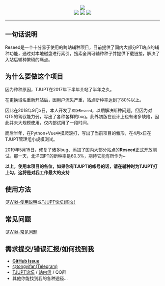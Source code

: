 <p align="center">
<img src="https://i.loli.net/2019/06/16/5d0527ce25e3433629.png"><br/>
<img src="https://img.shields.io/badge/Used-Python%20Vue-blue.svg">
<a href="https://github.com/tongyifan/Reseed-backend/blob/master/LICENSE" title="GitHub license"><img src="https://img.shields.io/github/license/tongyifan/Reseed-backend.svg?label=License"></a>
<a href="https://t.me/reseed_tongyifan_me"><img src="https://img.shields.io/badge/telegram-Channel-blue.svg?logo=telegram"></a>
</p>

---

## 一句话说明
Reseed是一个十分易于使用的跨站辅种项目，目前提供了国内大部分PT站点的辅种功能，通过对本地磁盘进行索引，搜索全网可辅种种子并提供下载链接，解决了入站后辅种繁琐的痛点。

## 为什么要做这个项目
因为种种原因，TJUPT在2017年下半年关站了半年之久。

在更换域名重新开站后，因用户流失严重，站点断种率达到了80%以上。

因此在2018年9月x日，本人开发了`初版Reseed`，以期解决断种问题。但因为对QT5的驾驭能力弱，写出了各种各样的bug。此外初版在设计上也有诸多缺陷，因此并未大规模使用，仅内部试用了一段时间。

而后半年，在Python+Vue中摸爬滚打，写出了当前项目的雏形，在4月x日在TJUPT管理组小规模测试。

2019年5月15日，修复了诸多bug、添加了国内大部分站点的**Reseed**正式开放测试。那一天，北洋园PT的断种率是60.3%，期待它能有所作为~

**以上，使用本项目的各位，如果你有TJUPT的帐号的话，请在辅种时为TJUPT打上勾，这将是对我工作最大的支持**

## 使用方法
见[Wiki-使用说明](https://github.com/tongyifan/Reseed-backend/wiki/%E4%BD%BF%E7%94%A8%E8%AF%B4%E6%98%8E)或[TJUPT论坛(图文)](https://tjupt.org/forums.php?action=viewtopic&topicid=15466)

## 常见问题
见[Wiki-常见问题](https://github.com/tongyifan/Reseed-backend/wiki/%E5%B8%B8%E8%A7%81%E9%97%AE%E9%A2%98)

## 需求提交/错误汇报/如何找到我
* [**GitHub Issue**](https://github.com/tongyifan/Reseed-backend/issues)
* [@tongyifan(Telegram)](https://t.me/tongyifan)
* [TJUPT论坛](https://tjupt.org/forums.php?action=viewtopic&topicid=15466) / [站内信](https://tjupt.org/sendmessage.php?receiver=57375) / QQ群
* 其他你能找到我的各种途径...

